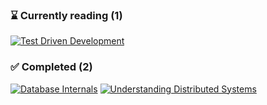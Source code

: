 <!--start:bookshelf-action-->
### ⌛ Currently reading (1)

[![Test Driven Development](https://images.weserv.nl/?url=http%3A%2F%2Fbooks.google.com%2Fbooks%2Fcontent%3Fid%3DzNnPEAAAQBAJ%26printsec%3Dfrontcover%26img%3D1%26zoom%3D1%26edge%3Dcurl%26source%3Dgbs_api&w=128&h=196&fit=contain)](https://github.com/alexdeathway/books/issues/4 "Test Driven Development by Kent Beck")

### ✅ Completed (2)

[![Database Internals](https://images.weserv.nl/?url=http%3A%2F%2Fbooks.google.com%2Fbooks%2Fcontent%3Fid%3D-F2vDwAAQBAJ%26printsec%3Dfrontcover%26img%3D1%26zoom%3D1%26edge%3Dcurl%26source%3Dgbs_api&w=128&h=196&fit=contain)](https://github.com/alexdeathway/books/issues/2 "Database Internals by Alex Petrov completed in 1 hour on February 2025")
[![Understanding Distributed Systems](https://images.weserv.nl/?url=http%3A%2F%2Fbooks.google.com%2Fbooks%2Fcontent%3Fid%3DmthMEAAAQBAJ%26printsec%3Dfrontcover%26img%3D1%26zoom%3D1%26edge%3Dcurl%26source%3Dgbs_api&w=128&h=196&fit=contain)](https://github.com/alexdeathway/books/issues/1 "Understanding Distributed Systems by Roberto Vitillo completed in 8 minutes on February 2025")

<!--end:bookshelf-action-->
